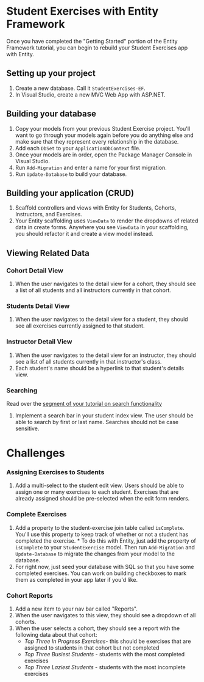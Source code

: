 # Student Exercises with Entity Framework

Once you have completed the "Getting Started" portion of the Entity Framework tutorial, you can begin to rebuild your Student Exercises app with Entity.

## Setting up your project
1. Create a new database. Call it `StudentExercises-EF`.
1. In Visual Studio, create a new MVC Web App with ASP.NET.

## Building your database
1. Copy your models from your previous Student Exercise project. You'll want to go through your models again before you do anything else and make sure that they represent every relationship in the database.
1. Add each `DbSet` to your `ApplicationDbContext` file.
1. Once your models are in order, open the Package Manager Console in Visual Studio.
1. Run `Add-Migration` and enter a name for your first migration.
1. Run `Update-Database` to build your database.

## Building your application (CRUD)
1. Scaffold controllers and views with Entity for Students, Cohorts, Instructors, and Exercises.
1. Your Entity scaffolding uses `ViewData` to render the dropdowns of related data in create forms. Anywhere you see `ViewData` in your scaffolding, you should refactor it and create a view model instead.

## Viewing Related Data
### Cohort Detail View
1. When the user navigates to the detail view for a cohort, they should see a list of all students and all instructors currently in that cohort.

### Students Detail View
1. When the user navigates to the detail view for a student, they should see all exercises currently assigned to that student.

### Instructor Detail View
1. When the user navigates to the detail view for an instructor, they should see a list of all students currently in that instructor's class.
1. Each student's name should be a hyperlink to that student's details view.

### Searching
Read over the [segment of your tutorial on search functionality](https://docs.microsoft.com/en-us/aspnet/core/data/ef-mvc/sort-filter-page?view=aspnetcore-2.2)
1. Implement a search bar in your student index view. The user should be able to search by first or last name. Searches should not be case sensitive.

# Challenges

### Assigning Exercises to Students
1. Add a multi-select to the student edit view. Users should be able to assign one or many exercises to each student. Exercises that are already assigned should be pre-selected when the edit form renders.


### Complete Exercises
1. Add a property to the student-exercise join table called `isComplete`. You'll use this property to keep track of whether or not a student has completed the exercise.
        * To do this with Entity, just add the property of `isComplete` to your `StudentExercise` model. Then run `Add-Migration` and `Update-Database` to migrate the changes from your model to the database.
1. For right now, just seed your database with SQL so that you have some completed exercises. You can work on building checkboxes to mark them as completed in your app later if you'd like.


### Cohort Reports
1. Add a new item to your nav bar called "Reports".
1. When the user navigates to this view, they should see a dropdown of all cohorts.
1. When the user selects a cohort, they should see a report with the following data about that cohort:
    - *Top Three In Progress Exercises*- this should be exercises that are assigned to students in that cohort but not completed
     - *Top Three Busiest Students* - students with the most completed exercises
    - *Top Three Laziest Students* - students with the most incomplete exercises